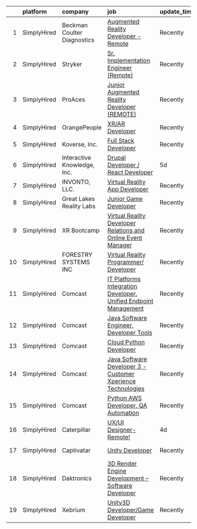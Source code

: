 

|    | platform    | company                     | job                                                                                                                                                                                   | update_time   | location           |
|---:|:------------|:----------------------------|:--------------------------------------------------------------------------------------------------------------------------------------------------------------------------------------|:--------------|:-------------------|
|  1 | SimplyHired | Beckman Coulter Diagnostics | [Augmented Reality Developer - Remote](https://www.simplyhired.com/job/BENKFUiPiOGd7NnZxCUDDfnfvXKPu5VZW7UgNI7rEFaIlZc_QEGZdA?q=virtual+reality+developer)                            | Recently      | New York, NY       |
|  2 | SimplyHired | Stryker                     | [Sr. Implementation Engineer (Remote)](https://www.simplyhired.com/job/L3_NSzy8Quh9XESCViG7pYokoByZd9XU5MaojAgr3G_gZHz5F-Qmpg?q=virtual+reality+developer)                            | Recently      | Charlotte, NC      |
|  3 | SimplyHired | ProAces                     | [Junior Augmented Reality Developer (REMOTE)](https://www.simplyhired.com/job/4UjRKE2KhMV0kdUumYlCc4sd7V_oaIeJlAUEyyu_y3vC4PPShhUpKA?q=virtual+reality+developer)                     | Recently      | Remote             |
|  4 | SimplyHired | OrangePeople                | [XR/AR Developer](https://www.simplyhired.com/job/P4fO47TkRAHFJfwogGAE0cveda2bYA4r16RxQ2PVx2Q4VOfZc1bmWQ?q=virtual+reality+developer)                                                 | Recently      | Remote             |
|  5 | SimplyHired | Koverse, Inc.               | [Full Stack Developer](https://www.simplyhired.com/job/JVRLaku8MX4mPsC7Dap03DkAoPkBiiVvqVmtOHb7ctMA1eGM3y54fQ?q=virtual+reality+developer)                                            | Recently      | Remote +1 location |
|  6 | SimplyHired | Interactive Knowledge, Inc. | [Drupal Developer / React Developer](https://www.simplyhired.com/job/6dajl53u6734mMve1i5BARRzxmiMABlAxWUNFWT3ki4bQ0NDCQfPzQ?q=virtual+reality+developer)                              | 5d            | Charlotte, NC      |
|  7 | SimplyHired | INVONTO, LLC.               | [Virtual Reality App Developer](https://www.simplyhired.com/job/PA_1CpnwsPQnRu2nMyn-K3lSjTvwRNFOajmgwhc4V8CjmVGWKTkRVA?q=virtual+reality+developer)                                   | Recently      | Bridgewater, NJ    |
|  8 | SimplyHired | Great Lakes Reality Labs    | [Junior Game Developer](https://www.simplyhired.com/job/peUa0pFt91Ys30JH7nJhqmzku5OKCEIMR7n6FutTXUMTIT1GgDdZgQ?q=virtual+reality+developer)                                           | Recently      | Lansing, MI        |
|  9 | SimplyHired | XR Bootcamp                 | [Virtual Reality Developer Relations and Online Event Manager](https://www.simplyhired.com/job/Fr7X-FAQNaG-ew4OyNwrA7ZETE0ghis_9wS4ZiOCKdtc9Wf9v0N2cg?q=virtual+reality+developer)    | Recently      | Remote             |
| 10 | SimplyHired | FORESTRY SYSTEMS INC        | [Virtual Reality Programmer/ Developer](https://www.simplyhired.com/job/ftjPonRoUanOkd676yeIX2c3iJSaySNHy4OLRcVu3KRSlSOrEzbZHQ?q=virtual+reality+developer)                           | Recently      | Summerfield, NC    |
| 11 | SimplyHired | Comcast                     | [IT Platforms Integration Developer, Unified Endpoint Management](https://www.simplyhired.com/job/FgSiD9eGbIIoIRECe7tlzUioAbi_ie2wPQ8yfoOccDrykpXdeY4X8w?q=virtual+reality+developer) | Recently      | Philadelphia, PA   |
| 12 | SimplyHired | Comcast                     | [Java Software Engineer, Developer Tools](https://www.simplyhired.com/job/hMBeLq-f-u0WUgdV8JWd3A1tp6ZtxMB2Tkn1Qsi70iOZS75otfZBPw?q=virtual+reality+developer)                         | Recently      | West Chester, PA   |
| 13 | SimplyHired | Comcast                     | [Cloud Python Developer](https://www.simplyhired.com/job/APhHJbFMxyAXbk_yP1GpmBVsg8EM-DslBHyptQjOZVnbryzqB04ghA?q=virtual+reality+developer)                                          | Recently      | Philadelphia, PA   |
| 14 | SimplyHired | Comcast                     | [Java Software Developer 3 - Customer Xperience Technologies](https://www.simplyhired.com/job/xJp7VnvynPv0KZbCM5v0vtn3kk8cK-wZBydQ2XC898zuV2VQ1dzSvQ?q=virtual+reality+developer)     | Recently      | Philadelphia, PA   |
| 15 | SimplyHired | Comcast                     | [Python AWS Developer, QA Automation](https://www.simplyhired.com/job/zAoBw39_BTaH4jL_jVgXVv4eBmFEYmITT61TErZ5UkTBGv4Peg74YA?q=virtual+reality+developer)                             | Recently      | Philadelphia, PA   |
| 16 | SimplyHired | Caterpillar                 | [UX/UI Designer-Remote!](https://www.simplyhired.com/job/GnjGD-loVETo64oKWvZ4YIHKAuhk-QaVFsMCyLmXWdX1RM56Z_MdYA?q=virtual+reality+developer)                                          | 4d            | Chicago, IL        |
| 17 | SimplyHired | Captivatar                  | [Unity Developer](https://www.simplyhired.com/job/UiFi5C78mkHzBJ38Gxkkly2KpPO8O8mdun31-yHoKq-Ckzzp2HHmLg?q=virtual+reality+developer)                                                 | Recently      | Alpharetta, GA     |
| 18 | SimplyHired | Daktronics                  | [3D Render Engine Development – Software Developer](https://www.simplyhired.com/job/xZKjsTePMiBRrqCd2eERpR0bH1lv4AeMYw_ndLrZGplCGSk3yubS3Q?q=virtual+reality+developer)               | Recently      | Remote             |
| 19 | SimplyHired | Xebrium                     | [Unity3D Developer/Game Developer](https://www.simplyhired.com/job/YuUbm78xBqflz-omGH2qI3qNYNDhQatwxs8NlQ5gujkRGKlVBxr80Q?q=virtual+reality+developer)                                | Recently      | San Jose, CA       |